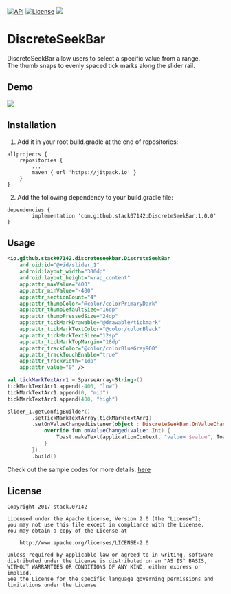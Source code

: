 [![API](https://img.shields.io/badge/API-19%2B-blue.svg?style=flat)](https://android-arsenal.com/api?level=19)
[![License](http://img.shields.io/badge/License-Apache%202.0-blue.svg?style=flat)](https://opensource.org/licenses/Apache-2.0)
[![](https://jitpack.io/v/stack07142/DiscreteSeekBar.svg)](https://jitpack.io/#stack07142/DiscreteSeekBar)

# DiscreteSeekBar

DiscreteSeekBar allow users to select a specific value from a range.<br />
The thumb snaps to evenly spaced tick marks along the slider rail. 

## Demo

![](https://media.giphy.com/media/KZf0RBM5LoUTxMvVVO/giphy.gif)

## Installation

1. Add it in your root build.gradle at the end of repositories:

```Gradle
allprojects {
    repositories {
        ...
        maven { url 'https://jitpack.io' }
    }
}
```

2. Add the following dependency to your build.gradle file:
```Gradle
dependencies {
        implementation 'com.github.stack07142:DiscreteSeekBar:1.0.0'
}
```

## Usage

```xml
<io.github.stack07142.discreteseekbar.DiscreteSeekBar
    android:id="@+id/slider_1"
    android:layout_width="300dp"
    android:layout_height="wrap_content"
    app:attr_maxValue="400"
    app:attr_minValue="-400"
    app:attr_sectionCount="4"
    app:attr_thumbColor="@color/colorPrimaryDark"
    app:attr_thumbDefaultSize="16dp"
    app:attr_thumbPressedSize="24dp"
    app:attr_tickMarkDrawable="@drawable/tickmark"
    app:attr_tickMarkTextColor="@color/colorBlack"
    app:attr_tickMarkTextSize="12sp"
    app:attr_tickMarkTopMargin="18dp"
    app:attr_trackColor="@color/colorBlueGrey900"
    app:attr_trackTouchEnable="true"
    app:attr_trackWidth="1dp"
    app:attr_value="0" />
```

```Kotlin
val tickMarkTextArr1 = SparseArray<String>()
tickMarkTextArr1.append(-400, "low")
tickMarkTextArr1.append(0, "mid")
tickMarkTextArr1.append(400, "high")

slider_1.getConfigBuilder()
        .setTickMarkTextArray(tickMarkTextArr1)
        .setOnValueChangedListener(object : DiscreteSeekBar.OnValueChangedListener {
            override fun onValueChanged(value: Int) {
                Toast.makeText(applicationContext, "value= $value", Toast.LENGTH_SHORT).show()
            }
        })
        .build()
```

Check out the sample codes for more details. [here](https://github.com/stack07142/DiscreteSeekBar/tree/master/app)

## License
```
Copyright 2017 stack.07142

Licensed under the Apache License, Version 2.0 (the "License");
you may not use this file except in compliance with the License.
You may obtain a copy of the License at

    http://www.apache.org/licenses/LICENSE-2.0

Unless required by applicable law or agreed to in writing, software
distributed under the License is distributed on an "AS IS" BASIS,
WITHOUT WARRANTIES OR CONDITIONS OF ANY KIND, either express or implied.
See the License for the specific language governing permissions and
limitations under the License.
```